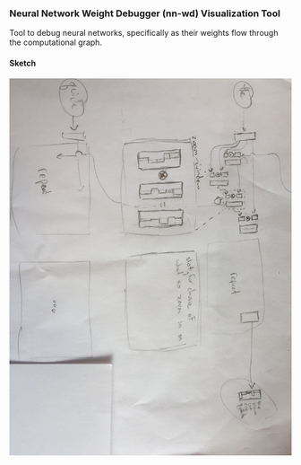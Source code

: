 ### Neural Network Weight Debugger (nn-wd) Visualization Tool
Tool to debug neural networks, specifically as their weights flow through the computational graph.

#### Sketch
<img src="sketch.jpg"/>

